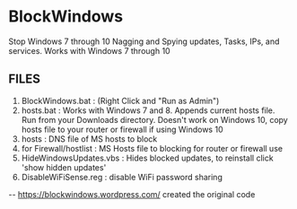 # BlockWindows
Stop Windows 7 through 10 Nagging and Spying updates, Tasks, IPs, and services. Works with Windows 7 through 10

FILES
-----

1. BlockWindows.bat : (Right Click and "Run as Admin")
2. hosts.bat : Works with Windows 7 and 8. Appends current hosts file. Run from your Downloads directory.
   Doesn't work on Windows 10, copy hosts file to your router or firewall if using Windows 10
3. hosts : DNS file of MS hosts to block
4. for Firewall/hostlist : MS Hosts file to blocking for router or firewall use
5. HideWindowsUpdates.vbs : Hides blocked updates, to reinstall click 'show hidden updates'
6. DisableWiFiSense.reg : disable WiFi password sharing

--
https://blockwindows.wordpress.com/ created the original code